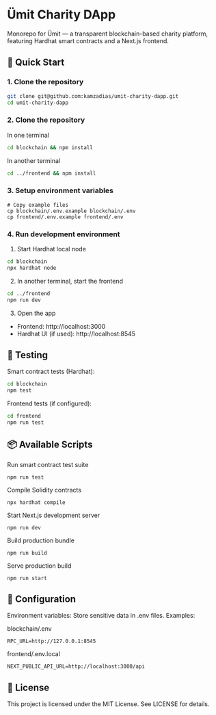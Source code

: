 # Ümit Charity DApp

Monorepo for Ümit — a transparent blockchain-based charity platform, featuring Hardhat smart contracts and a Next.js frontend.

## 🚀 Quick Start

### 1. Clone the repository

```bash
git clone git@github.com:kamzadias/umit-charity-dapp.git
cd umit-charity-dapp
```

### 2. Clone the repository

In one terminal
```bash
cd blockchain && npm install
```

In another terminal
```bash
cd ../frontend && npm install
```

### 3. Setup environment variables

```steps
# Copy example files
cp blockchain/.env.example blockchain/.env
cp frontend/.env.example frontend/.env
```

### 4. Run development environment
1. Start Hardhat local node
```bash
cd blockchain
npx hardhat node
```
2. In another terminal, start the frontend
```bash
cd ../frontend
npm run dev
```
3. Open the app
- Frontend: http://localhost:3000
- Hardhat UI (if used): http://localhost:8545

## 🧪 Testing

Smart contract tests (Hardhat):
```bash
cd blockchain
npm test
```

Frontend tests (if configured):
```bash
cd frontend
npm run test
```

## 📦 Available Scripts

Run smart contract test suite
```blockchain
npm run test
```

Compile Solidity contracts
```blockchain
npx hardhat compile
```

Start Next.js development server
``` frontend
npm run dev
```

Build production bundle
```frontend
npm run build
```

Serve production build
```frontend
npm run start
```

## 🔧 Configuration

Environment variables: Store sensitive data in .env files. Examples:

blockchain/.env
```frontend
RPC_URL=http://127.0.0.1:8545
```

frontend/.env.local
```frontend
NEXT_PUBLIC_API_URL=http://localhost:3000/api
```

## 📝 License

This project is licensed under the MIT License. See LICENSE for details.


